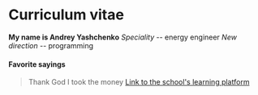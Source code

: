 # Curriculum vitae
**My name is Andrey Yashchenko**
*Speciality* -- energy engineer
*New direction* -- programming
#### Favorite sayings
>Thank God I took the money
[Link to the school's learning platform](https://app.rs.school/)